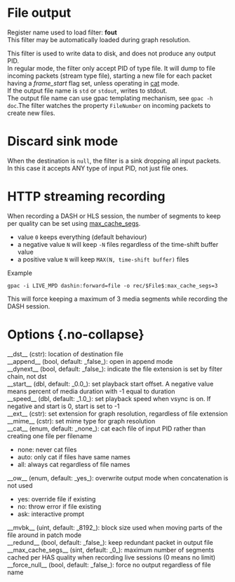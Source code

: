 <!-- automatically generated - do not edit, patch gpac/applications/gpac/gpac.c -->

# File output  
  
Register name used to load filter: __fout__  
This filter may be automatically loaded during graph resolution.  
  
This filter is used to write data to disk, and does not produce any output PID.  
In regular mode, the filter only accept PID of type file. It will dump to file incoming packets (stream type file), starting a new file for each packet having a _frame_start_ flag set, unless operating in [cat](#cat) mode.  
If the output file name is `std` or `stdout`, writes to stdout.  
The output file name can use gpac templating mechanism, see `gpac -h doc`.The filter watches the property `FileNumber` on incoming packets to create new files.  
  
# Discard sink mode  
  
When the destination is `null`, the filter is a sink dropping all input packets.  
In this case it accepts ANY type of input PID, not just file ones.  
  
# HTTP streaming recording  
  
When recording a DASH or HLS session, the number of segments to keep per quality can be set using [max_cache_segs](#max_cache_segs).  

- value `0`  keeps everything (default behaviour)  
- a negative value `N` will keep `-N` files regardless of the time-shift buffer value  
- a positive value `N` will keep `MAX(N, time-shift buffer)` files  

  
Example
```
gpac -i LIVE_MPD dashin:forward=file -o rec/$File$:max_cache_segs=3
```
  
This will force keeping a maximum of 3 media segments while recording the DASH session.  
  

# Options  {.no-collapse}  
  
<div markdown class="option">  
<a id="dst" data-level="basic">__dst__</a> (cstr): location of destination file  
</div>  
<div markdown class="option">  
<a id="append">__append__</a> (bool, default: _false_): open in append mode  
</div>  
<div markdown class="option">  
<a id="dynext">__dynext__</a> (bool, default: _false_): indicate the file extension is set by filter chain, not dst  
</div>  
<div markdown class="option">  
<a id="start" data-level="basic">__start__</a> (dbl, default: _0.0_): set playback start offset. A negative value means percent of media duration with -1 equal to duration  
</div>  
<div markdown class="option">  
<a id="speed" data-level="basic">__speed__</a> (dbl, default: _1.0_): set playback speed when vsync is on. If negative and start is 0, start is set to -1  
</div>  
<div markdown class="option">  
<a id="ext">__ext__</a> (cstr): set extension for graph resolution, regardless of file extension  
</div>  
<div markdown class="option">  
<a id="mime">__mime__</a> (cstr): set mime type for graph resolution  
</div>  
<div markdown class="option">  
<a id="cat">__cat__</a> (enum, default: _none_): cat each file of input PID rather than creating one file per filename  

- none: never cat files  
- auto: only cat if files have same names  
- all: always cat regardless of file names  
</div>  
  
<div markdown class="option">  
<a id="ow" data-level="basic">__ow__</a> (enum, default: _yes_): overwrite output mode when concatenation is not used  

- yes: override file if existing  
- no: throw error if file existing  
- ask: interactive prompt  
</div>  
  
<div markdown class="option">  
<a id="mvbk" data-level="basic">__mvbk__</a> (uint, default: _8192_): block size used when moving parts of the file around in patch mode  
</div>  
<div markdown class="option">  
<a id="redund" data-level="basic">__redund__</a> (bool, default: _false_): keep redundant packet in output file  
</div>  
<div markdown class="option">  
<a id="max_cache_segs">__max_cache_segs__</a> (sint, default: _0_): maximum number of segments cached per HAS quality when recording live sessions (0 means no limit)  
</div>  
<div markdown class="option">  
<a id="force_null">__force_null__</a> (bool, default: _false_): force no output regardless of file name  
</div>  
  
